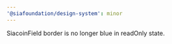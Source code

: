 ```yaml
---
'@siafoundation/design-system': minor
---
```


SiacoinField border is no longer blue in readOnly state.
